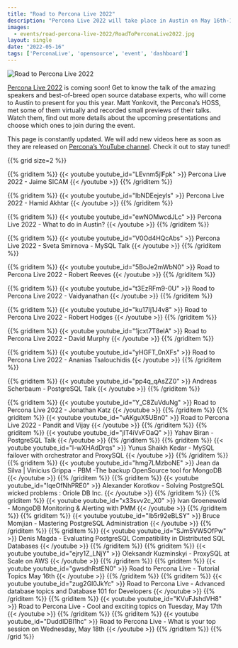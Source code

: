 ```yaml
---
title: "Road to Percona Live 2022"
description: "Percona Live 2022 will take place in Austin on May 16th-18th. Watch the previews of the best talks about open source technologies and databases."
images:
  - events/road-percona-live-2022/RoadToPerconaLive2022.jpg
layout: single
date: "2022-05-16"
tags: ['PerconaLive', 'opensource', 'event', 'dashboard']
---
```


![Road to Percona Live 2022](/events/road-percona-live-2022/RoadToPerconaLive2022.jpg)

[Percona Live 2022](https://www.percona.com/live/conferences) is coming soon! Get to know the talk of the amazing speakers and best-of-breed open source database experts, who will come to Austin to present for you this year. Matt Yonkovit, the Percona’s HOSS, met some of them virtually and recorded small previews of their talks. Watch them, find out more details about the upcoming presentations and choose which ones to join during the event.

This page is constantly updated. We will add new videos here as soon as they are released on [Percona’s YouTube channel](https://www.youtube.com/playlist?list=PLWhC0zeznqkksARJUELeOWOyueaHX0k3R). Check it out to stay tuned!

{{% grid size=2 %}}

{{% griditem %}}
  {{< youtube youtube_id="LEvnm5jlFpk" >}}
    Percona Live 2022 - Jaime SICAM
  {{< /youtube >}}
{{% /griditem %}}

{{% griditem %}}
  {{< youtube youtube_id="IbNDEejeyls" >}}
    Percona Live 2022 - Hamid Akhtar
  {{< /youtube >}}
{{% /griditem %}}

{{% griditem %}}
  {{< youtube youtube_id="ewNOMwcdJLc" >}}
    Percona Live 2022 - What to do in Austin?
  {{< /youtube >}}
{{% /griditem %}}

{{% griditem %}}
  {{< youtube youtube_id="V0Od4HQcAbs" >}}
    Percona Live 2022 - Sveta Smirnova - MySQL Talk
  {{< /youtube >}}
{{% /griditem %}}

{{% griditem %}}
  {{< youtube youtube_id="5BoJe2mWbN0" >}}
    Road to Percona Live 2022 - Robert Reeves
  {{< /youtube >}}
{{% /griditem %}}

{{% griditem %}}
  {{< youtube youtube_id="t3EzRFm9-0U" >}}
    Road to Percona Live 2022 - Vaidyanathan
  {{< /youtube >}}
{{% /griditem %}}

{{% griditem %}}
  {{< youtube youtube_id="ku17Ij1J4v8" >}}
    Road to Percona Live 2022 - Robert Hodges
  {{< /youtube >}}
{{% /griditem %}}

{{% griditem %}}
  {{< youtube youtube_id="1jcxt7T8elA" >}}
    Road to Percona Live 2022 - David Murphy
  {{< /youtube >}}
{{% /griditem %}}

{{% griditem %}}
  {{< youtube youtube_id="yHGFT_0nXFs" >}}
    Road to Percona Live 2022 - Ananias Tsalouchidis
  {{< /youtube >}}
{{% /griditem %}}

{{% griditem %}}
  {{< youtube youtube_id="pp4q_qAsZZ0" >}}
    Andreas Scherbaum - PostgreSQL Talk
  {{< /youtube >}}
{{% /griditem %}}


{{% griditem %}}
  {{< youtube youtube_id="Y_C8ZuVduNg" >}}
    Road to Percona Live 2022 - Jonathan Katz
  {{< /youtube >}}
{{% /griditem %}}
{{% griditem %}}
  {{< youtube youtube_id="vAKguX5UBn0" >}}
    Road to Percona Live 2022 - Pandit and Vijay
  {{< /youtube >}}
{{% /griditem %}}
{{% griditem %}}
  {{< youtube youtube_id="jlT4iVvFOaQ" >}}
    Yahav Biran - PostgreSQL Talk
  {{< /youtube >}}
{{% /griditem %}}
{{% griditem %}}
  {{< youtube youtube_id="l-wXHAdDrqs" >}}
    Yunus Shaikh Kedar - MySQL failover with orchestrator and ProxySQL
  {{< /youtube >}}
{{% /griditem %}}
{{% griditem %}}
  {{< youtube youtube_id="hmg7LMzboNE" >}}
    Jean da Silva | Vinicius Grippa - PBM -The backup OpenSource tool for MongoDB
  {{< /youtube >}}
{{% /griditem %}}
{{% griditem %}}
  {{< youtube youtube_id="IqeOfNhPRE0" >}}
    Alexander Korotkov - Solving PostgreSQL wicked problems : Oriole DB Inc.
  {{< /youtube >}}
{{% /griditem %}}
{{% griditem %}}
  {{< youtube youtube_id="x33svv2c_X0" >}}
    Ivan Groenewold - MongoDB Monitoring & Alerting with PMM
  {{< /youtube >}}
{{% /griditem %}}
{{% griditem %}}
  {{< youtube youtube_id="Ib5r92eBLSY" >}}
    Bruce Momjian - Mastering PostgreSQL Administration
  {{< /youtube >}}
{{% /griditem %}}
{{% griditem %}}
  {{< youtube youtube_id="SJm5VW5OfPw" >}}
    Denis Magda - Evaluating PostgreSQL Compatibility in Distributed SQL Databases
  {{< /youtube >}}
{{% /griditem %}}
{{% griditem %}}
  {{< youtube youtube_id="ejry1Z_LNjY" >}}
    Oleksandr Kuzminskyi - ProxySQL at Scale on AWS
  {{< /youtube >}}
{{% /griditem %}}
{{% griditem %}}
  {{< youtube youtube_id="gwsdhRstEN0" >}}
    Road to Percona Live - Tutorial Topics May 16th
  {{< /youtube >}}
{{% /griditem %}}
{{% griditem %}}
  {{< youtube youtube_id="zug2Gl0JkYc" >}}
    Road to Percona Live - Advanced database topics and Database 101 for Developers
  {{< /youtube >}}
{{% /griditem %}}
{{% griditem %}}
  {{< youtube youtube_id="KVuFJshdVH8" >}}
    Road to Percona Live - Cool and exciting topics on Tuesday, May 17th
  {{< /youtube >}}
{{% /griditem %}}
{{% griditem %}}
  {{< youtube youtube_id="DuddIDBI1hc" >}}
    Road to Percona Live -  What is your top session on Wednesday, May 18th
  {{< /youtube >}}
{{% /griditem %}}
{{% /grid %}}